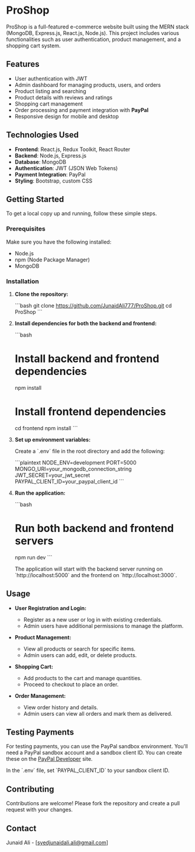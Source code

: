 
# ProShop

ProShop is a full-featured e-commerce website built using the MERN stack (MongoDB, Express.js, React.js, Node.js). This project includes various functionalities such as user authentication, product management, and a shopping cart system.

## Features

- User authentication with JWT
- Admin dashboard for managing products, users, and orders
- Product listing and searching
- Product details with reviews and ratings
- Shopping cart management
- Order processing and payment integration with **PayPal**
- Responsive design for mobile and desktop

## Technologies Used

- **Frontend**: React.js, Redux Toolkit, React Router
- **Backend**: Node.js, Express.js
- **Database**: MongoDB
- **Authentication**: JWT (JSON Web Tokens)
- **Payment Integration**: PayPal
- **Styling**: Bootstrap, custom CSS

## Getting Started

To get a local copy up and running, follow these simple steps.

### Prerequisites

Make sure you have the following installed:

- Node.js
- npm (Node Package Manager)
- MongoDB

### Installation

1. **Clone the repository:**

   \`\`\`bash
   git clone https://github.com/JunaidAli777/ProShop.git
   cd ProShop
   \`\`\`

2. **Install dependencies for both the backend and frontend:**

   \`\`\`bash
   # Install backend and frontend dependencies
   npm install

   # Install frontend dependencies
   cd frontend
   npm install
   \`\`\`

3. **Set up environment variables:**

   Create a \`.env\` file in the root directory and add the following:

   \`\`\`plaintext
   NODE_ENV=development
   PORT=5000
   MONGO_URI=your_mongodb_connection_string
   JWT_SECRET=your_jwt_secret
   PAYPAL_CLIENT_ID=your_paypal_client_id
   \`\`\`

4. **Run the application:**

   \`\`\`bash
   # Run both backend and frontend servers
   npm run dev
   \`\`\`

   The application will start with the backend server running on \`http://localhost:5000\` and the frontend on \`http://localhost:3000\`.

## Usage

- **User Registration and Login:**
  - Register as a new user or log in with existing credentials.
  - Admin users have additional permissions to manage the platform.

- **Product Management:**
  - View all products or search for specific items.
  - Admin users can add, edit, or delete products.

- **Shopping Cart:**
  - Add products to the cart and manage quantities.
  - Proceed to checkout to place an order.

- **Order Management:**
  - View order history and details.
  - Admin users can view all orders and mark them as delivered.

## Testing Payments

For testing payments, you can use the PayPal sandbox environment. You'll need a PayPal sandbox account and a sandbox client ID. You can create these on the [PayPal Developer](https://developer.paypal.com/) site.

In the \`.env\` file, set \`PAYPAL_CLIENT_ID\` to your sandbox client ID.

## Contributing

Contributions are welcome! Please fork the repository and create a pull request with your changes.

## Contact

Junaid Ali - [syedjunaidali.ali@gmail.com]
